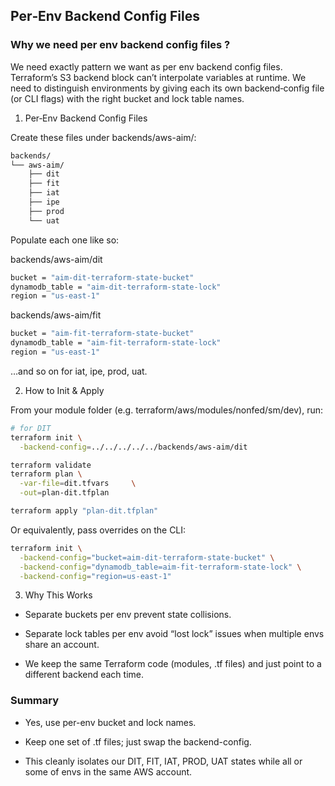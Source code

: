 ## Per‐Env Backend Config Files

### Why we need per env backend config files ?

We need exactly pattern we want as per env backend config files.
Terraform’s S3 backend block can’t interpolate variables at runtime.
We need to distinguish environments by giving each its own backend‐config file (or CLI flags) with the right bucket and lock table names.

1. Per‐Env Backend Config Files

Create these files under backends/aws-aim/:

```bash
backends/
└── aws-aim/
    ├── dit
    ├── fit
    ├── iat
    ├── ipe
    ├── prod
    └── uat
```

Populate each one like so:

backends/aws-aim/dit

```bash
bucket = "aim-dit-terraform-state-bucket"
dynamodb_table = "aim-dit-terraform-state-lock"
region = "us-east-1"

```

backends/aws-aim/fit

```bash
bucket = "aim-fit-terraform-state-bucket"
dynamodb_table = "aim-fit-terraform-state-lock"
region = "us-east-1"

```

…and so on for iat, ipe, prod, uat.

2. How to Init & Apply

From your module folder (e.g. terraform/aws/modules/nonfed/sm/dev), run:

```bash
# for DIT
terraform init \
  -backend-config=../../../../../backends/aws-aim/dit

terraform validate
terraform plan \
  -var-file=dit.tfvars     \
  -out=plan-dit.tfplan

terraform apply "plan-dit.tfplan"

```

Or equivalently, pass overrides on the CLI:

```bash
terraform init \
  -backend-config="bucket=aim-dit-terraform-state-bucket" \
  -backend-config="dynamodb_table=aim-fit-terraform-state-lock" \
  -backend-config="region=us-east-1"

```

3. Why This Works

- Separate buckets per env prevent state collisions.

- Separate lock tables per env avoid “lost lock” issues when multiple envs share an account.

- We keep the same Terraform code (modules, .tf files) and just point to a different backend each time.

### Summary

- Yes, use per-env bucket and lock names.

- Keep one set of .tf files; just swap the backend-config.

- This cleanly isolates our DIT, FIT, IAT, PROD, UAT states while all or some of envs in the same AWS account.
